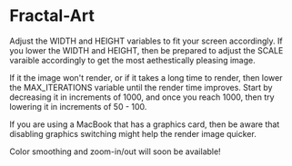 # Fractal-Art

Adjust the WIDTH and HEIGHT variables to fit your screen accordingly. If you lower the WIDTH and HEIGHT, 
then be prepared to adjust the SCALE varaible accordingly to get the most aethestically pleasing image.

If it the image won't render, or if it takes a long time to render, then lower the MAX_ITERATIONS variable
until the render time improves. Start by decreasing it in increments of 1000, and once you reach 1000, then 
try lowering it in increments of 50 - 100.

If you are using a MacBook that has a graphics card, then be aware that disabling graphics switching might 
help the render image quicker.

Color smoothing and zoom-in/out will soon be available!


